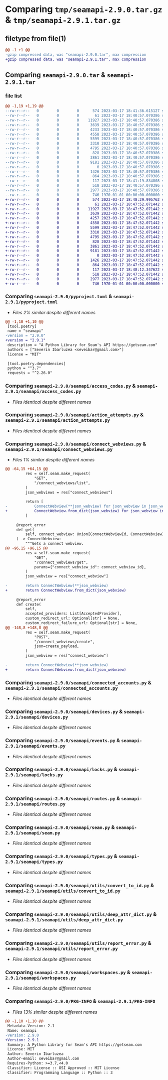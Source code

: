 # Comparing `tmp/seamapi-2.9.0.tar.gz` & `tmp/seamapi-2.9.1.tar.gz`

## filetype from file(1)

```diff
@@ -1 +1 @@
-gzip compressed data, was "seamapi-2.9.0.tar", max compression
+gzip compressed data, was "seamapi-2.9.1.tar", max compression
```

## Comparing `seamapi-2.9.0.tar` & `seamapi-2.9.1.tar`

### file list

```diff
@@ -1,19 +1,19 @@
--rw-r--r--   0        0        0      574 2023-03-17 18:41:36.615127 seamapi-2.9.0/pyproject.toml
--rw-r--r--   0        0        0       61 2023-03-17 18:40:57.070386 seamapi-2.9.0/seamapi/__init__.py
--rw-r--r--   0        0        0    11927 2023-03-17 18:40:57.070386 seamapi-2.9.0/seamapi/access_codes.py
--rw-r--r--   0        0        0     3639 2023-03-17 18:40:57.070386 seamapi-2.9.0/seamapi/action_attempts.py
--rw-r--r--   0        0        0     4233 2023-03-17 18:40:57.070386 seamapi-2.9.0/seamapi/connect_webviews.py
--rw-r--r--   0        0        0     4558 2023-03-17 18:40:57.070386 seamapi-2.9.0/seamapi/connected_accounts.py
--rw-r--r--   0        0        0     5599 2023-03-17 18:40:57.070386 seamapi-2.9.0/seamapi/devices.py
--rw-r--r--   0        0        0     3310 2023-03-17 18:40:57.070386 seamapi-2.9.0/seamapi/events.py
--rw-r--r--   0        0        0     4795 2023-03-17 18:40:57.070386 seamapi-2.9.0/seamapi/locks.py
--rw-r--r--   0        0        0      828 2023-03-17 18:40:57.070386 seamapi-2.9.0/seamapi/routes.py
--rw-r--r--   0        0        0     3861 2023-03-17 18:40:57.070386 seamapi-2.9.0/seamapi/seam.py
--rw-r--r--   0        0        0     9181 2023-03-17 18:40:57.070386 seamapi-2.9.0/seamapi/types.py
--rw-r--r--   0        0        0        0 2023-03-17 18:40:57.070386 seamapi-2.9.0/seamapi/utils/__init__.py
--rw-r--r--   0        0        0     1426 2023-03-17 18:40:57.070386 seamapi-2.9.0/seamapi/utils/convert_to_id.py
--rw-r--r--   0        0        0      864 2023-03-17 18:40:57.070386 seamapi-2.9.0/seamapi/utils/deep_attr_dict.py
--rw-r--r--   0        0        0      117 2023-03-17 18:41:19.834808 seamapi-2.9.0/seamapi/utils/get_sentry_dsn.py
--rw-r--r--   0        0        0      518 2023-03-17 18:40:57.070386 seamapi-2.9.0/seamapi/utils/report_error.py
--rw-r--r--   0        0        0     2977 2023-03-17 18:40:57.070386 seamapi-2.9.0/seamapi/workspaces.py
--rw-r--r--   0        0        0      746 1970-01-01 00:00:00.000000 seamapi-2.9.0/PKG-INFO
+-rw-r--r--   0        0        0      574 2023-03-17 18:48:29.995762 seamapi-2.9.1/pyproject.toml
+-rw-r--r--   0        0        0       61 2023-03-17 18:47:52.071442 seamapi-2.9.1/seamapi/__init__.py
+-rw-r--r--   0        0        0    11927 2023-03-17 18:47:52.071442 seamapi-2.9.1/seamapi/access_codes.py
+-rw-r--r--   0        0        0     3639 2023-03-17 18:47:52.071442 seamapi-2.9.1/seamapi/action_attempts.py
+-rw-r--r--   0        0        0     4257 2023-03-17 18:47:52.071442 seamapi-2.9.1/seamapi/connect_webviews.py
+-rw-r--r--   0        0        0     4558 2023-03-17 18:47:52.071442 seamapi-2.9.1/seamapi/connected_accounts.py
+-rw-r--r--   0        0        0     5599 2023-03-17 18:47:52.071442 seamapi-2.9.1/seamapi/devices.py
+-rw-r--r--   0        0        0     3310 2023-03-17 18:47:52.071442 seamapi-2.9.1/seamapi/events.py
+-rw-r--r--   0        0        0     4795 2023-03-17 18:47:52.071442 seamapi-2.9.1/seamapi/locks.py
+-rw-r--r--   0        0        0      828 2023-03-17 18:47:52.071442 seamapi-2.9.1/seamapi/routes.py
+-rw-r--r--   0        0        0     3861 2023-03-17 18:47:52.071442 seamapi-2.9.1/seamapi/seam.py
+-rw-r--r--   0        0        0     9181 2023-03-17 18:47:52.071442 seamapi-2.9.1/seamapi/types.py
+-rw-r--r--   0        0        0        0 2023-03-17 18:47:52.071442 seamapi-2.9.1/seamapi/utils/__init__.py
+-rw-r--r--   0        0        0     1426 2023-03-17 18:47:52.071442 seamapi-2.9.1/seamapi/utils/convert_to_id.py
+-rw-r--r--   0        0        0      864 2023-03-17 18:47:52.071442 seamapi-2.9.1/seamapi/utils/deep_attr_dict.py
+-rw-r--r--   0        0        0      117 2023-03-17 18:48:12.347622 seamapi-2.9.1/seamapi/utils/get_sentry_dsn.py
+-rw-r--r--   0        0        0      518 2023-03-17 18:47:52.071442 seamapi-2.9.1/seamapi/utils/report_error.py
+-rw-r--r--   0        0        0     2977 2023-03-17 18:47:52.071442 seamapi-2.9.1/seamapi/workspaces.py
+-rw-r--r--   0        0        0      746 1970-01-01 00:00:00.000000 seamapi-2.9.1/PKG-INFO
```

### Comparing `seamapi-2.9.0/pyproject.toml` & `seamapi-2.9.1/pyproject.toml`

 * *Files 2% similar despite different names*

```diff
@@ -1,10 +1,10 @@
 [tool.poetry]
 name = "seamapi"
-version = "2.9.0"
+version = "2.9.1"
 description = "A Python Library for Seam's API https://getseam.com"
 authors = ["Severin Ibarluzea <seveibar@gmail.com>"]
 license = "MIT"
 
 [tool.poetry.dependencies]
 python = "^3.7"
 requests = "^2.26.0"
```

### Comparing `seamapi-2.9.0/seamapi/access_codes.py` & `seamapi-2.9.1/seamapi/access_codes.py`

 * *Files identical despite different names*

### Comparing `seamapi-2.9.0/seamapi/action_attempts.py` & `seamapi-2.9.1/seamapi/action_attempts.py`

 * *Files identical despite different names*

### Comparing `seamapi-2.9.0/seamapi/connect_webviews.py` & `seamapi-2.9.1/seamapi/connect_webviews.py`

 * *Files 1% similar despite different names*

```diff
@@ -64,15 +64,15 @@
         res = self.seam.make_request(
             "GET",
             "/connect_webviews/list",
         )
         json_webviews = res["connect_webviews"]
 
         return [
-            ConnectWebview(**json_webview) for json_webview in json_webviews
+            ConnectWebview.from_dict(json_webview) for json_webview in json_webviews
         ]
 
     @report_error
     def get(
         self, connect_webview: Union[ConnectWebviewId, ConnectWebview]
     ) -> ConnectWebview:
         """Gets a connect webview.
@@ -96,15 +96,15 @@
         res = self.seam.make_request(
             "GET",
             "/connect_webviews/get",
             params={"connect_webview_id": connect_webview_id},
         )
         json_webview = res["connect_webview"]
 
-        return ConnectWebview(**json_webview)
+        return ConnectWebview.from_dict(json_webview)
 
     @report_error
     def create(
         self,
         accepted_providers: List[AcceptedProvider],
         custom_redirect_url: Optional[str] = None,
         custom_redirect_failure_url: Optional[str] = None,
@@ -148,8 +148,8 @@
         res = self.seam.make_request(
             "POST",
             "/connect_webviews/create",
             json=create_payload,
         )
         json_webview = res["connect_webview"]
 
-        return ConnectWebview(**json_webview)
+        return ConnectWebview.from_dict(json_webview)
```

### Comparing `seamapi-2.9.0/seamapi/connected_accounts.py` & `seamapi-2.9.1/seamapi/connected_accounts.py`

 * *Files identical despite different names*

### Comparing `seamapi-2.9.0/seamapi/devices.py` & `seamapi-2.9.1/seamapi/devices.py`

 * *Files identical despite different names*

### Comparing `seamapi-2.9.0/seamapi/events.py` & `seamapi-2.9.1/seamapi/events.py`

 * *Files identical despite different names*

### Comparing `seamapi-2.9.0/seamapi/locks.py` & `seamapi-2.9.1/seamapi/locks.py`

 * *Files identical despite different names*

### Comparing `seamapi-2.9.0/seamapi/routes.py` & `seamapi-2.9.1/seamapi/routes.py`

 * *Files identical despite different names*

### Comparing `seamapi-2.9.0/seamapi/seam.py` & `seamapi-2.9.1/seamapi/seam.py`

 * *Files identical despite different names*

### Comparing `seamapi-2.9.0/seamapi/types.py` & `seamapi-2.9.1/seamapi/types.py`

 * *Files identical despite different names*

### Comparing `seamapi-2.9.0/seamapi/utils/convert_to_id.py` & `seamapi-2.9.1/seamapi/utils/convert_to_id.py`

 * *Files identical despite different names*

### Comparing `seamapi-2.9.0/seamapi/utils/deep_attr_dict.py` & `seamapi-2.9.1/seamapi/utils/deep_attr_dict.py`

 * *Files identical despite different names*

### Comparing `seamapi-2.9.0/seamapi/utils/report_error.py` & `seamapi-2.9.1/seamapi/utils/report_error.py`

 * *Files identical despite different names*

### Comparing `seamapi-2.9.0/seamapi/workspaces.py` & `seamapi-2.9.1/seamapi/workspaces.py`

 * *Files identical despite different names*

### Comparing `seamapi-2.9.0/PKG-INFO` & `seamapi-2.9.1/PKG-INFO`

 * *Files 13% similar despite different names*

```diff
@@ -1,10 +1,10 @@
 Metadata-Version: 2.1
 Name: seamapi
-Version: 2.9.0
+Version: 2.9.1
 Summary: A Python Library for Seam's API https://getseam.com
 License: MIT
 Author: Severin Ibarluzea
 Author-email: seveibar@gmail.com
 Requires-Python: >=3.7,<4.0
 Classifier: License :: OSI Approved :: MIT License
 Classifier: Programming Language :: Python :: 3
```


